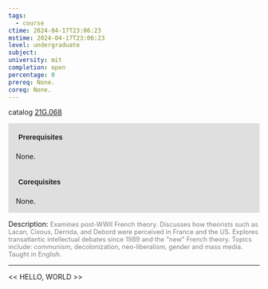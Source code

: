 ```yaml
---
tags:
  - course
ctime: 2024-04-17T23:06:23
mstime: 2024-04-17T23:06:23
level: undergraduate
subject: 
university: mit
completion: open
percentage: 0
prereq: None.
coreq: None.
---
```


catalog [21G.068](http://student.mit.edu/catalog/m21Ga.html#21G.068)

<span style="display: block; padding: 15px; background-color: rgb(100, 100, 100, 0.2);"><font id="m_prereq2306_0" style="display: block; font-family: Arial, sans-serif; font-weight: bold; padding: 5px">Prerequisites</font><br><span id="prereq2306_0">None.</span></span>
<span style="display: block; padding: 15px; background-color: rgb(100, 100, 100, 0.2);"><font id="m_coreq2306_0" style="display: block; font-family: Arial, sans-serif; font-weight: bold; padding: 5px">Corequisites</font><br><span id="coreq2306_0">None.</span></span>

<font style="">Description:</font>
<font style="color: grey; font-size: 0.8rem;">Examines post-WWII French theory. Discusses how theorists such as Lacan, Cixous, Derrida, and Debord were perceived in France and the US. Explores transatlantic intellectual debates since 1989 and the "new" French theory. Topics include: communism, decolonization, neo-liberalism, gender and mass media. Taught in English.</font>



---

<< HELLO, WORLD >>
